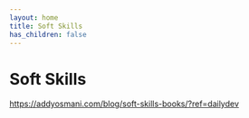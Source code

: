 ```yaml
---
layout: home
title: Soft Skills
has_children: false
---
```


# Soft Skills

<https://addyosmani.com/blog/soft-skills-books/?ref=dailydev>
